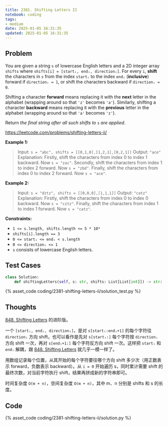 ```yaml
---
title: 2381. Shifting Letters II
notebook: coding
tags:
- medium
date: 2025-01-05 16:31:35
updated: 2025-01-05 16:31:35
---
```

## Problem

You are given a string `s` of lowercase English letters and a 2D integer array `shifts` where `shifts[i] = [startᵢ, endᵢ, directionᵢ]`. For every `i`, **shift** the characters in `s` from the index `startᵢ` to the index `endᵢ` (**inclusive**) forward if `directionᵢ = 1`, or shift the characters backward if `directionᵢ = 0`.

Shifting a character **forward** means replacing it with the **next** letter in the alphabet (wrapping around so that `'z'` becomes `'a'`). Similarly, shifting a character **backward** means replacing it with the **previous** letter in the alphabet (wrapping around so that `'a'` becomes `'z'`).

Return _the final string after all such shifts to_ `s` _are applied_.

<https://leetcode.com/problems/shifting-letters-ii/>

**Example 1:**

> Input: `s = "abc", shifts = [[0,1,0],[1,2,1],[0,2,1]]`
> Output: `"ace"`
> Explanation: Firstly, shift the characters from index 0 to index 1 backward. Now `s = "zac"`.
> Secondly, shift the characters from index 1 to index 2 forward. Now `s = "zbd"`.
> Finally, shift the characters from index 0 to index 2 forward. Now `s = "ace"`.

**Example 2:**

> Input: `s = "dztz", shifts = [[0,0,0],[1,1,1]]`
> Output: `"catz"`
> Explanation: Firstly, shift the characters from index 0 to index 0 backward. Now `s = "cztz"`.
> Finally, shift the characters from index 1 to index 1 forward. Now `s = "catz"`.

**Constraints:**

- `1 <= s.length, shifts.length <= 5 * 10⁴`
- `shifts[i].length == 3`
- `0 <= startᵢ <= endᵢ < s.length`
- `0 <= directionᵢ <= 1`
- `s` consists of lowercase English letters.

## Test Cases

``` python
class Solution:
    def shiftingLetters(self, s: str, shifts: List[List[int]]) -> str:
```

{% asset_code coding/2381-shifting-letters-ii/solution_test.py %}

## Thoughts

[848. Shifting Letters](848-shifting-letters) 的进阶版。

一个 `[startᵢ, endᵢ, directionᵢ]`，是对 `s[startᵢ:endᵢ+1]` 的每个字符往 `directionᵢ` 方向 shift，也可以看作是先对 `s[startᵢ:]` 每个字符按 `directionᵢ` 方向 shift 一次，再对 `s[endᵢ+1:]` 每个字符反方向 shift 一次。这样把 `startᵢ` 和 `endᵢ` 解耦，跟 [848. Shifting Letters](848-shifting-letters) 就几乎一模一样了。

用数组记录每个位置，从其开始的每个字符要往哪个方向 shift 多少次（用正数表示 forward，负数表示 backward）。从 `i = 0` 开始遍历 s，同时累计需要 shift 的最终次数，对当前字符执行 shift，结果再拼成新的字符串即可。

时间复杂度 `O(m + n)`，空间复杂度 `O(m + n)`，其中 m、n 分别是 shifts 和 s 的长度。

## Code

{% asset_code coding/2381-shifting-letters-ii/solution.py %}
